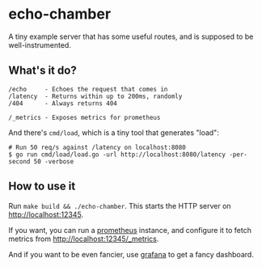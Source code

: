 # echo-chamber

A tiny example server that has some useful routes, and is supposed to be
well-instrumented.

## What's it do?

```
/echo     - Echoes the request that comes in
/latency  - Returns within up to 200ms, randomly
/404      - Always returns 404

/_metrics - Exposes metrics for prometheus
```

And there's `cmd/load`, which is a tiny tool that generates "load":

```
# Run 50 req/s against /latency on localhost:8080
$ go run cmd/load/load.go -url http://localhost:8080/latency -per-second 50 -verbose
```

## How to use it

Run `make build && ./echo-chamber`.  This starts the HTTP server on
<http://localhost:12345>.

If you want, you can run a [prometheus](https://prometheus.io) instance,
and configure it to fetch metrics from
<http://localhost:12345/_metrics>.

And if you want to be even fancier, use
[grafana](https://github.com/grafana/grafana) to get a fancy dashboard.
